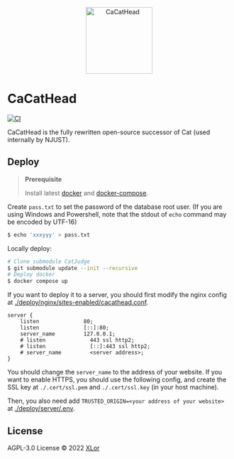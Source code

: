 <p align="center">
  <img src="https://user-images.githubusercontent.com/30072175/199655609-e58c7e16-1cad-491e-be98-4033dba188f9.png" alt="CaCatHead" height="150">
</p>

# CaCatHead

[![CI](https://github.com/XLoJ/CaCatHead/actions/workflows/ci.yml/badge.svg)](https://github.com/XLoJ/CaCatHead/actions/workflows/ci.yml)

CaCatHead is the fully rewritten open-source successor of Cat (used internally by NJUST).

## Deploy

> **Prerequisite**
>
> Install latest [docker](https://www.docker.com/) and [docker-compose](https://docs.docker.com/compose/).

Create `pass.txt` to set the password of the database root user. (If you are using Windows and Powershell, note that the stdout of `echo` command may be encoded by UTF-16)

```bash
$ echo 'xxxyyy' > pass.txt
```

Locally deploy:

```bash
# Clone submodule CatJudge
$ git submodule update --init --recursive
# Deploy docker
$ docker compose up
```

If you want to deploy it to a server, you should first modify the nginx config at [./deploy/nginx/sites-enabled/cacathead.conf](./deploy/nginx/sites-enabled/cacathead.conf).

```nginx
server {
    listen              80;
    listen              [::]:80;
    server_name         127.0.0.1;
    # listen              443 ssl http2;
    # listen              [::]:443 ssl http2;
    # server_name         <server address>;
}
```

You should change the `server_name` to the address of your website. If you want to enable HTTPS, you should use the following config, and create the SSL key at `./.cert/ssl.pem` and `./.cert/ssl.key` (in your host machine).

Then, you also need add `TRUSTED_ORIGIN=<your address of your website>` at [./deploy/server/.env](./deploy/server/.env).

## License

AGPL-3.0 License © 2022 [XLor](https://github.com/yjl9903)
